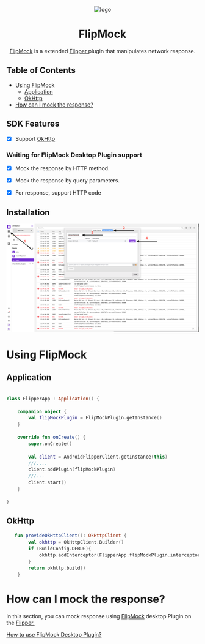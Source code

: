 <p align="center">
  <img src="https://fbflipper.com/img/icon.png" alt="logo" width="20%"/>
</p>
<h1 align="center">
  FlipMock
</h1>

<p align="center">
  <a href="">FlipMock</a> is a extended <a href="https://github.com/facebook/flipper"> Flipper </a> plugin that manipulates network response.
</p>



## Table of Contents

- [Using FlipMock](#using-flipmock)
    - [Application](#application)
    - [OkHttp](#okhttp)
- [How can I mock the response?](#how-can-i-mock-the-response)


## SDK Features

- [x] Support <a href="https://github.com/square/okhttp">OkHttp</a>
### Waiting for FlipMock Desktop Plugin support
- [x] Mock the response by HTTP method.
- [x] Mock the response by query parameters.
- [x] For response, support HTTP code



## Installation
![art.png](art.png)

# Using FlipMock

## Application


```kotlin

class FlipperApp : Application() {

    companion object {
        val flipMockPlugin = FlipMockPlugin.getInstance()
    }

    override fun onCreate() {
        super.onCreate()
        
        val client = AndroidFlipperClient.getInstance(this)
        ///....    
        client.addPlugin(flipMockPlugin)
        ///...
        client.start()
    }

}
```

## OkHttp
```kotlin
   fun provideOkHttpClient(): OkHttpClient {
        val okhttp = OkHttpClient.Builder()
        if (BuildConfig.DEBUG){
            okhttp.addInterceptor(FlipperApp.flipMockPlugin.interceptor)
        }
        return okhttp.build()
    }

```


# How can I mock the response?
In this section, you can mock response using   <a href="">FlipMock</a>  desktop Plugin on the  <a href="https://github.com/facebook/flipper"> Flipper.</a>

<a href="">How to use FlipMock Desktop Plugin?</a>


